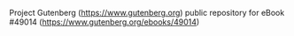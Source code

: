 Project Gutenberg (https://www.gutenberg.org) public repository for eBook #49014 (https://www.gutenberg.org/ebooks/49014)
